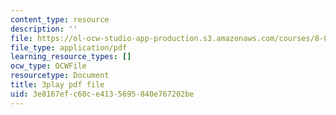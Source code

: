```yaml
---
content_type: resource
description: ''
file: https://ol-ocw-studio-app-production.s3.amazonaws.com/courses/8-01sc-classical-mechanics-fall-2016/3e8167efc68ce4135695840e767202be_x5WavAj2M8A.pdf
file_type: application/pdf
learning_resource_types: []
ocw_type: OCWFile
resourcetype: Document
title: 3play pdf file
uid: 3e8167ef-c68c-e413-5695-840e767202be
---
```

